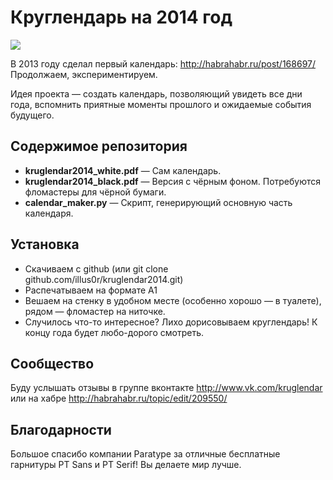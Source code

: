 
Круглендарь на 2014 год
======================================

<img src="http://habrastorage.org/storage3/9bc/43c/36d/9bc43c36d98f44e4f722432190bc58be.png">

В 2013 году сделал первый календарь: http://habrahabr.ru/post/168697/
Продолжаем, экспериментируем.

Идея проекта — создать календарь, позволяющий увидеть все дни года, вспомнить приятные моменты прошлого и ожидаемые события будущего.


Содержимое репозитория
-----------------------

* **kruglendar2014_white.pdf** — Сам календарь.
* **kruglendar2014_black.pdf** — Версия с чёрным фоном. Потребуются фломастеры для чёрной бумаги.
* **calendar_maker.py** — Скрипт, генерирующий основную часть календаря.


Установка
---------

* Скачиваем с github (или git clone github.com/illus0r/kruglendar2014.git)
* Распечатываем на формате А1
* Вешаем на стенку в удобном месте (особенно хорошо — в туалете), рядом — фломастер на ниточке. 
* Случилось что-то интересное? Лихо дорисовываем круглендарь! К концу года будет любо-дорого смотреть.


Сообщество
----------

Буду услышать отзывы в группе вконтакте http://www.vk.com/kruglendar или на хабре http://habrahabr.ru/topic/edit/209550/


Благодарности
-------------

Большое спасибо компании Paratype за отличные бесплатные гарнитуры PT Sans и PT Serif! Вы делаете мир лучше.
